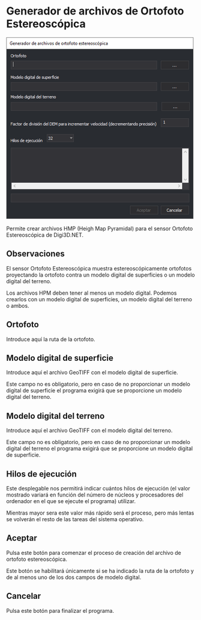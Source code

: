 # Generador de archivos de Ortofoto Estereoscópica

![Generador de archivos de ortofoto estereosc&#xF3;pica](../../.gitbook/assets/generadorarchivosortofotoestereoscopica.png)

Permite crear archivos HMP \(Heigh Map Pyramidal\) para el sensor Ortofoto Estereoscópica de Digi3D.NET.

## Observaciones

El sensor Ortofoto Estereoscópica muestra estereoscópicamente ortofotos proyectando la ortofoto contra un modelo digital de superficies o un modelo digital del terreno.

Los archivos HPM deben tener al menos un modelo digital. Podemos crearlos con un modelo digital de superficies, un modelo digital del terreno o ambos. 

## Ortofoto

Introduce aquí la ruta de la ortofoto.

## Modelo digital de superficie

Introduce aquí el archivo GeoTIFF con el modelo digital de superficie.

Este campo no es obligatorio, pero en caso de no proporcionar un modelo digital de superficie el programa exigirá que se proporcione un modelo digital del terreno.

## Modelo digital del terreno

Introduce aquí el archivo GeoTIFF con el modelo digital del terreno.

Este campo no es obligatorio, pero en caso de no proporcionar un modelo digital del terreno el programa exigirá que se proporcione un modelo digital de superficie.

## Hilos de ejecución

Este desplegable nos permitirá indicar cuántos hilos de ejecución \(el valor mostrado variará en función del número de núcleos y procesadores del ordenador en el que se ejecute el programa\) utilizar. 

Mientras mayor sera este valor más rápido será el proceso, pero más lentas se volverán el resto de las tareas del sistema operativo.

## Aceptar

Pulsa este botón para comenzar el proceso de creación del archivo de ortofoto estereoscópica.

Este botón se habilitará únicamente si se ha indicado la ruta de la ortofoto y de al menos uno de los dos campos de modelo digital.

## Cancelar

Pulsa este botón para finalizar el programa.



